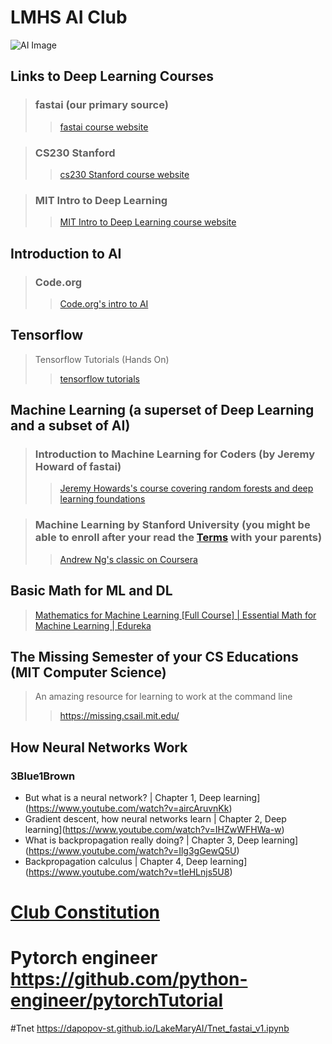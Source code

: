 # LMHS AI Club 
![AI Image](https://www.publicdomainpictures.net/pictures/370000/velka/kunstliche-intelligenz-1603866343eG3.jpg)

## Links to Deep Learning Courses 
> ### fastai (our primary source)
>> [fastai course website](https://course.fast.ai/)

> ### CS230 Stanford
>> [cs230 Stanford course website](https://cs230.stanford.edu/)

> ### MIT Intro to Deep Learning
>> [MIT Intro to Deep Learning course website](http://introtodeeplearning.com/)
## Introduction to AI
> ### Code.org
>> [Code.org's intro to AI](https://code.org/ai)


## Tensorflow 
>Tensorflow Tutorials (Hands On)
>>[tensorflow tutorials](https://www.tensorflow.org/tutorials)

## Machine Learning (a superset of Deep Learning and a subset of AI)
> ### Introduction to Machine Learning for Coders (by Jeremy Howard of fastai)
>>[Jeremy Howards's course covering random forests and deep learning foundations](https://www.youtube.com/playlist?list=PLfYUBJiXbdtSyktd8A_x0JNd6lxDcZE96)

> ### Machine Learning by Stanford University (you might be able to enroll after your read the [Terms](https://www.coursera.org/about/terms) with your parents)
>> [Andrew Ng's classic on Coursera](https://www.coursera.org/learn/machine-learning)

## Basic Math for ML and DL
> [Mathematics for Machine Learning [Full Course] | Essential Math for Machine Learning | Edureka
](https://www.youtube.com/watch?v=1VSZtNYMntM)

## The Missing Semester of your CS Educations (MIT Computer Science) 
>An amazing resource for learning to work at the command line
>>https://missing.csail.mit.edu/


## How Neural Networks Work
### 3Blue1Brown
* But what is a neural network? | Chapter 1, Deep learning](https://www.youtube.com/watch?v=aircAruvnKk)
* Gradient descent, how neural networks learn | Chapter 2, Deep learning](https://www.youtube.com/watch?v=IHZwWFHWa-w)
* What is backpropagation really doing? | Chapter 3, Deep learning](https://www.youtube.com/watch?v=Ilg3gGewQ5U)
* Backpropagation calculus | Chapter 4, Deep learning](https://www.youtube.com/watch?v=tIeHLnjs5U8)

# [Club Constitution](/ClubConstitution.txt)
# Pytorch engineer https://github.com/python-engineer/pytorchTutorial
#Tnet https://dapopov-st.github.io/LakeMaryAI/Tnet_fastai_v1.ipynb

